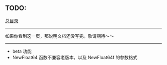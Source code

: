## TODO:

[总目录](./README.md)

---

如果你看到这一页，那说明文档还没写完。敬请期待～～

---

- beta 功能
- NewFloat64 函数不兼容老版本，以及 NewFloat64f 的参数格式